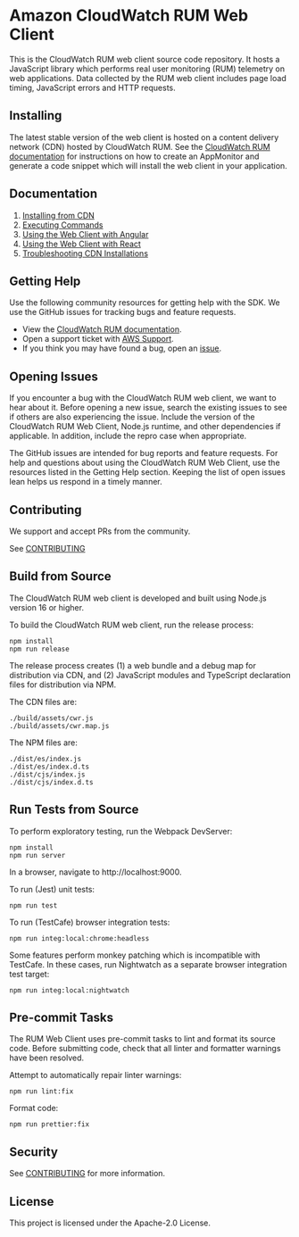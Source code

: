 # Amazon CloudWatch RUM Web Client

This is the CloudWatch RUM web client source code repository. It hosts a
JavaScript library which performs real user monitoring (RUM) telemetry on web
applications. Data collected by the RUM web client includes page load timing,
JavaScript errors and HTTP requests.

## Installing

The latest stable version of the web client is hosted on a content delivery
network (CDN) hosted by CloudWatch RUM. See the [CloudWatch RUM
documentation](https://docs.aws.amazon.com/AmazonCloudWatch/latest/monitoring/CloudWatch-RUM.html)
for instructions on how to create an AppMonitor and generate a code snippet
which will install the web client in your application.

## Documentation

1. [Installing from CDN](docs/cdn_installation.md)
1. [Executing Commands](docs/cdn_commands.md)
1. [Using the Web Client with Angular](docs/cdn_angular.md)
1. [Using the Web Client with React](docs/cdn_react.md)
1. [Troubleshooting CDN Installations](docs/cdn_troubleshooting.md)

## Getting Help

Use the following community resources for getting help with the SDK. We use the GitHub issues for tracking bugs and feature requests.

-   View the [CloudWatch RUM documentation](https://docs.aws.amazon.com/AmazonCloudWatch/latest/monitoring/CloudWatch-RUM.html).
-   Open a support ticket with [AWS Support](https://docs.aws.amazon.com/awssupport/latest/user/getting-started.html).
-   If you think you may have found a bug, open an [issue](https://github.com/aws-observability/aws-rum-web/issues/new).

## Opening Issues

If you encounter a bug with the CloudWatch RUM web client, we want to hear
about it. Before opening a new issue, search the existing issues to see if
others are also experiencing the issue. Include the version of the CloudWatch
RUM Web Client, Node.js runtime, and other dependencies if applicable. In
addition, include the repro case when appropriate.

The GitHub issues are intended for bug reports and feature requests. For help
and questions about using the CloudWatch RUM Web Client, use the resources
listed in the Getting Help section. Keeping the list of open issues lean helps
us respond in a timely manner.

## Contributing

We support and accept PRs from the community.

See [CONTRIBUTING](./CONTRIBUTING.md)

## Build from Source

The CloudWatch RUM web client is developed and built using Node.js version 16 or higher.

To build the CloudWatch RUM web client, run the release process:

```
npm install
npm run release
```

The release process creates (1) a web bundle and a debug map for distribution via CDN, and (2) JavaScript modules and TypeScript declaration files for distribution via NPM.

The CDN files are:

```
./build/assets/cwr.js
./build/assets/cwr.map.js
```

The NPM files are:

```
./dist/es/index.js
./dist/es/index.d.ts
./dist/cjs/index.js
./dist/cjs/index.d.ts
```

## Run Tests from Source

To perform exploratory testing, run the Webpack DevServer:

```
npm install
npm run server
```

In a browser, navigate to http://localhost:9000.

To run (Jest) unit tests:

```
npm run test
```

To run (TestCafe) browser integration tests:

```
npm run integ:local:chrome:headless
```

Some features perform monkey patching which is incompatible with TestCafe. In
these cases, run Nightwatch as a separate browser integration test target:

```
npm run integ:local:nightwatch
```

## Pre-commit Tasks

The RUM Web Client uses pre-commit tasks to lint and format its source code.
Before submitting code, check that all linter and formatter warnings have been
resolved.

Attempt to automatically repair linter warnings:

```
npm run lint:fix
```

Format code:

```
npm run prettier:fix
```

## Security

See [CONTRIBUTING](CONTRIBUTING.md#security-issue-notifications) for more
information.

## License

This project is licensed under the Apache-2.0 License.
